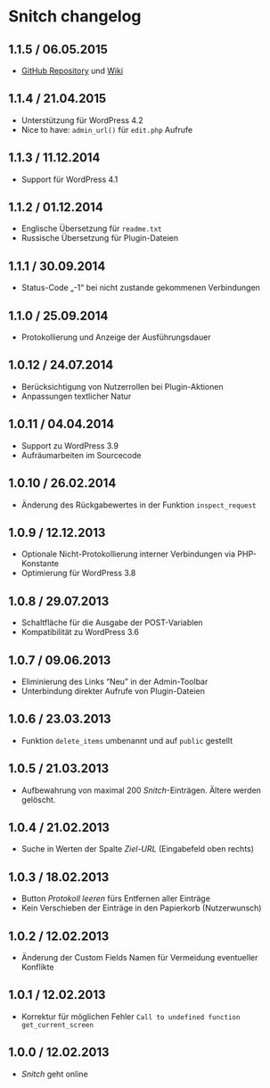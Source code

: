 # Snitch changelog


## 1.1.5 / 06.05.2015

* [GitHub Repository](https://github.com/sergejmueller/snitch) und [Wiki](https://github.com/sergejmueller/snitch/wiki)


## 1.1.4 / 21.04.2015

* Unterstützung für WordPress 4.2
* Nice to have: `admin_url()` für `edit.php` Aufrufe


## 1.1.3 / 11.12.2014

* Support für WordPress 4.1


## 1.1.2 / 01.12.2014

* Englische Übersetzung für `readme.txt`
* Russische Übersetzung für Plugin-Dateien


## 1.1.1 / 30.09.2014

* Status-Code „-1“ bei nicht zustande gekommenen Verbindungen


## 1.1.0 / 25.09.2014

* Protokollierung und Anzeige der Ausführungsdauer


## 1.0.12 / 24.07.2014

* Berücksichtigung von Nutzerrollen bei Plugin-Aktionen
* Anpassungen textlicher Natur


## 1.0.11 / 04.04.2014

* Support zu WordPress 3.9
* Aufräumarbeiten im Sourcecode


## 1.0.10 / 26.02.2014

* Änderung des Rückgabewertes in der Funktion `inspect_request`


## 1.0.9 / 12.12.2013

* Optionale Nicht-Protokollierung interner Verbindungen via PHP-Konstante
* Optimierung für WordPress 3.8


## 1.0.8 / 29.07.2013

* Schaltfläche für die Ausgabe der POST-Variablen
* Kompatibilität zu WordPress 3.6


## 1.0.7 / 09.06.2013

* Eliminierung des Links “Neu” in der Admin-Toolbar
* Unterbindung direkter Aufrufe von Plugin-Dateien


## 1.0.6 / 23.03.2013

* Funktion `delete_items` umbenannt und auf `public` gestellt


## 1.0.5 / 21.03.2013

* Aufbewahrung von maximal 200 *Snitch*-Einträgen. Ältere werden gelöscht.


## 1.0.4 / 21.02.2013

* Suche in Werten der Spalte *Ziel-URL* (Eingabefeld oben rechts)


## 1.0.3 / 18.02.2013

* Button *Protokoll leeren* fürs Entfernen aller Einträge
* Kein Verschieben der Einträge in den Papierkorb (Nutzerwunsch)


## 1.0.2 / 12.02.2013

* Änderung der Custom Fields Namen für Vermeidung eventueller Konflikte


## 1.0.1 / 12.02.2013

* Korrektur für möglichen Fehler `Call to undefined function get_current_screen`


## 1.0.0 / 12.02.2013

* *Snitch* geht online